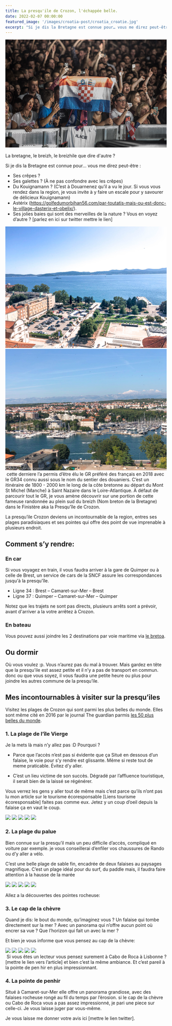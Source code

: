 ```yaml
---
title: La presqu'ile de Crozon, l'échappée belle.
date: 2022-02-07 00:00:00
featured_image: '/images/croatia-post/croatia_croatie.jpg'
excerpt: "Si je dis la Bretagne est connue pour… vous me direz peut-être: les crêpes, le Kouignamann, les galettes, Astérix ou autre ? moi non je vous propose une escapade au pays des bretons. "
---
```


![](/images/croatia-post/croatia_croatie.jpg)

La bretagne, le breizh, le breizhile que dire d'autre ?

Si je dis la Bretagne est connue pour… vous me direz peut-être :

- Ses crêpes ?
- Ses galettes ? (À ne pas confondre avec les crêpes)
- Du Kouignamann ? (C’est à Douarnenez qu’il a vu le jour. Si vous vous rendez dans la region, je vous invite à y faire un escale pour y savourer de délicieux Kouignamann)
- Astérix (https://golfedumorbihan56.com/par-toutatis-mais-ou-est-donc-le-village-dasterix-et-obelix/). 
- Ses jolies baies qui sont des merveilles de la nature ? Vous en voyez d’autre ? [parlez en ici sur twitter mettre le lien] 
<div class="gallery" data-columns="2">
	<img src="/images/croatia-post/ville_de_zadar_croatie_IMG_0537.jpg" alt="Ville de zadar">
	<img src="/images/croatia-post/ville_de_zadar_croatie_IMG_0542.jpg" alt="Ville de zadar">
</div>
 cette derniere l’a permis d’être élu le GR préféré des français en 2018 avec le GR34 connu aussi sous le nom du sentier des douaniers. C’est un itinéraire de 1800 - 2000 km le long de la côte bretonne au départ du Mont St Michel (Manche) à Saint Nazaire dans le Loire-Atlantique. À défaut de parcourir tout le GR, je vous amène découvrir sur une portion de cette fameuse randonnée au plein sud du breizh (Nom breton de la Bretagne) dans le Finistère aka la Presqu’île de Crozon.

La presqu’ile Crozon deviens un incontournable de la region, entres ses plages paradisiaques et ses pointes qui offre des point de vue imprenable à plusieurs endroit.

## Comment s’y rendre:
### En car
Si vous voyagez en train, il vous faudra arriver à la gare de Quimper ou à celle de Brest, un service de cars de la SNCF assure les correspondances jusqu'à la presqu'île.

 - Ligne 34 : Brest – Camaret-sur-Mer – Brest
 - Ligne 37 :  Quimper – Camaret-sur-Mer – Quimper

Notez que les trajets ne sont pas directs, plusieurs arrêts sont a prévoir, avant d'arriver a la votre arrêtez à Crozon.

### En bateau 
Vous pouvez aussi joindre les 2 destinations par voie maritime via [le bretoa](https://www.lebrestoa.com/liaison-maritime-brest-presquile-de-crozon). 

## Ou dormir

Où vous voulez :p. Vous n’aurez pas du mal à trouver.  Mais gardez en tête que la presqu’ile est assez petite et il n’y a pas de transport en commun. donc ou que vous soyez, il vous faudra une petite heure ou plus pour joindre les autres commune de la presqu’ile.

## Mes incontournables à visiter sur la presqu’iles 

Visitez les plages de Crozon qui sont parmi les plus belles du monde. Elles sont même cité en 2016 par le journal The guardian parmis [les 50 plus belles du monde](https://www.theguardian.com/travel/2016/feb/16/50-best-beaches-in-the-world).

### 1. La plage de l’île Vierge

Je la mets là mais n’y allez pas :D  Pourquoi ?

 - Parce que l’accès n’est pas si évidente que ça Situé en dessous d’un falaise, le voie pour s’y rendre est glissante. Même si reste tout de meme praticable. Évitez d’y aller.

 - C’est un lieu victime de son succès. Dégradé par l’affluence touristique, il serait bien de la laissé se régénérer. 

Vous verrez les gens y aller tout de même mais c’est parce qu’ils n’ont pas lu mon article sur le tourisme écoresponsable [Liens tourisme écoresponsable] faites pas comme eux. Jetez y un coup d’oeil depuis la falaise ça en vaut le coup.

<div class="gallery" data-columns="3">
    <img src="/images/demo/post-05.jpg">
    <img src="/images/demo/post-06.jpg">
    <img src="/images/demo/post-07.jpg">
    <img src="/images/demo/post-08.jpg">
    <img src="/images/demo/post-09.jpg">
</div>

### 2. La plage du palue

Bien connue sur la presqu’il mais un peu difficile d’accès, compliqué en voiture par exemple. je vous conseillerai d’enfiler vos chaussures de Rando ou d’y aller a vélo. 

C’est une belle plage de sable fin, encadrée de deux falaises au paysages magnifique. C’est un plage idéal pour du surf, du paddle mais, il faudra faire attention à la hausse de la marée 

<div class="gallery" data-columns="3">
    <img src="/images/demo/post-05.jpg">
    <img src="/images/demo/post-06.jpg">
    <img src="/images/demo/post-07.jpg">
    <img src="/images/demo/post-08.jpg">
    <img src="/images/demo/post-09.jpg">
</div>

Allez a la découvertes des pointes rocheuse:

### 3. Le cap de la chèvre

Quand je dis: le bout du monde, qu’imaginez vous ? Un falaise qui tombe directement sur la mer ? Avec un panorama qui n’offre aucun point où encrer sa vue ? Que l’horizon qui fait un avec la mer ? 

Et bien je vous informe que vous pensez au cap de la chèvre:  
<div class="gallery" data-columns="3">
    <img src="/images/demo/post-05.jpg">
    <img src="/images/demo/post-06.jpg">
    <img src="/images/demo/post-07.jpg">
    <img src="/images/demo/post-08.jpg">
    <img src="/images/demo/post-09.jpg">
</div>
 Si vous êtes un lecteur vous pensez surement à Cabo de Roca à Lisbonne ? [mettre le lien vers l’article] et bien c’est la même ambiance. Et c’est pareil à la pointe de pen hir en plus impressionnant.

### 4. La pointe de penhir

Situé à Camaret-sur-Mer elle offre un panorama grandiose, avec des falaises rocheuse rongé au fil du temps par l’érosion. si le cap de la chèvre ou Cabo de Roca vous a pas assez impressionné, je pari une piece sur celle-ci. Je vous laisse juger par vous-même.

Je vous laisse me donner votre avis ici [mettre le lien twitter].
